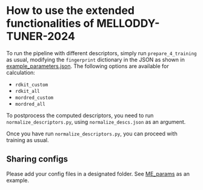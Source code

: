 # How to use the extended functionalities of MELLODDY-TUNER-2024

To run the pipeline with different descriptors, simply run `prepare_4_training` as usual, modifying the `fingerprint` dictionary in the JSON as shown in [example_parameters.json](./example_parameters.json). The following options are available for calculation:
- `rdkit_custom`
- `rdkit_all`
- `mordred_custom`
- `mordred_all`

To postprocess the computed descriptors, you need to run `normalize_descriptors.py`, using `normalize_descs.json` as an argument.

Once you have run `normalize_descriptors.py`, you can proceed with training as usual.

## Sharing configs
Please add your config files in a designated folder. See [ME_params](./ME_params/) as an example.